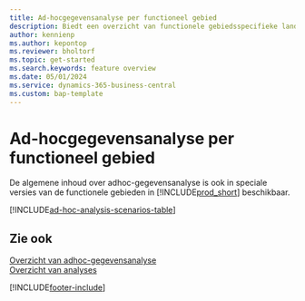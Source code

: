 ```yaml
---
title: Ad-hocgegevensanalyse per functioneel gebied
description: Biedt een overzicht van functionele gebiedsspecifieke landingspagina's voor ad-hoc gegevensanalyse in Business Central.
author: kennienp
ms.author: kepontop
ms.reviewer: bholtorf
ms.topic: get-started
ms.search.keywords: feature overview
ms.date: 05/01/2024
ms.service: dynamics-365-business-central
ms.custom: bap-template
---
```


# <a name="ad-hoc-data-analysis-by-functional-area"></a>Ad-hocgegevensanalyse per functioneel gebied

De algemene inhoud over adhoc-gegevensanalyse is ook in speciale versies van de functionele gebieden in [!INCLUDE[prod_short](includes/prod_short.md)] beschikbaar. 

[!INCLUDE[ad-hoc-analysis-scenarios-table](includes/ad-hoc-analysis-scenarios-table.md)]


## <a name="see-also"></a>Zie ook

[Overzicht van adhoc-gegevensanalyse](reports-adhoc-analysis.md)   
[Overzicht van analyses](reports-bi-reporting.md)  

[!INCLUDE[footer-include](includes/footer-banner.md)]
